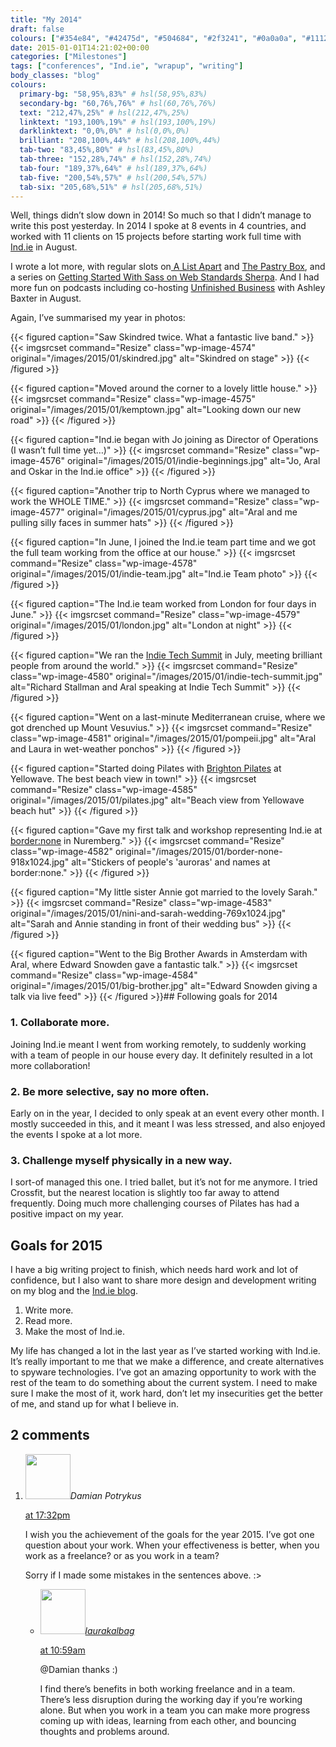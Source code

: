 ```yaml
---
title: "My 2014"
draft: false
colours: ["#354e84", "#42475d", "#504684", "#2f3241", "#0a0a0a", "#111217", "#2d2d2d"]
date: 2015-01-01T14:21:02+00:00
categories: ["Milestones"]
tags: ["conferences", "Ind.ie", "wrapup", "writing"]
body_classes: "blog"
colours:
  primary-bg: "58,95%,83%" # hsl(58,95%,83%)
  secondary-bg: "60,76%,76%" # hsl(60,76%,76%)
  text: "212,47%,25%" # hsl(212,47%,25%)
  linktext: "193,100%,19%" # hsl(193,100%,19%)
  darklinktext: "0,0%,0%" # hsl(0,0%,0%)
  brilliant: "208,100%,44%" # hsl(208,100%,44%)
  tab-two: "83,45%,80%" # hsl(83,45%,80%)
  tab-three: "152,28%,74%" # hsl(152,28%,74%)
  tab-four: "189,37%,64%" # hsl(189,37%,64%)
  tab-five: "200,54%,57%" # hsl(200,54%,57%)
  tab-six: "205,68%,51%" # hsl(205,68%,51%)
---
```


Well, things didn’t slow down in 2014! So much so that I didn’t manage to write this post yesterday. In 2014 I spoke at 8 events in 4 countries, and worked with 11 clients on 15 projects before starting work full time with [Ind.ie](https://ind.ie) in August.

I wrote a lot more, with regular slots on[ A List Apart](http://alistapart.com/author/laurakalbag) and [The Pastry Box](https://the-pastry-box-project.net/baker/laura-kalbag), and a series on [Getting Started With Sass on Web Standards Sherpa](http://webstandardssherpa.com/about/authors/laura-kalbag/). And I had more fun on podcasts including co-hosting [Unfinished Business](http://unfinished.bz) with Ashley Baxter in August.

Again, I’ve summarised my year in photos:

{{< figured caption="Saw Skindred twice. What a fantastic live band." >}}
  {{< imgsrcset command="Resize" class="wp-image-4574" original="/images/2015/01/skindred.jpg" alt="Skindred on stage" >}}
{{< /figured >}}

{{< figured caption="Moved around the corner to a lovely little house." >}}
  {{< imgsrcset command="Resize" class="wp-image-4575" original="/images/2015/01/kemptown.jpg" alt="Looking down our new road" >}}
{{< /figured >}}

{{< figured caption="Ind.ie began with Jo joining as Director of Operations (I wasn’t full time yet…)" >}}
  {{< imgsrcset command="Resize" class="wp-image-4576" original="/images/2015/01/indie-beginnings.jpg" alt="Jo, Aral and Oskar in the Ind.ie office" >}}
{{< /figured >}}

{{< figured caption="Another trip to North Cyprus where we managed to work the WHOLE TIME." >}}
  {{< imgsrcset command="Resize" class="wp-image-4577" original="/images/2015/01/cyprus.jpg" alt="Aral and me pulling silly faces in summer hats" >}}
{{< /figured >}}

{{< figured caption="In June, I joined the Ind.ie team part time and we got the full team working from the office at our house." >}}
  {{< imgsrcset command="Resize" class="wp-image-4578" original="/images/2015/01/indie-team.jpg" alt="Ind.ie Team photo" >}}
{{< /figured >}}

{{< figured caption="The Ind.ie team worked from London for four days in June." >}}
  {{< imgsrcset command="Resize" class="wp-image-4579" original="/images/2015/01/london.jpg" alt="London at night" >}}
{{< /figured >}}

{{< figured caption="We ran the [Indie Tech Summit](https://ind.ie/about/summit) in July, meeting brilliant people from around the world." >}}
  {{< imgsrcset command="Resize" class="wp-image-4580" original="/images/2015/01/indie-tech-summit.jpg" alt="Richard Stallman and Aral speaking at Indie Tech Summit" >}}
{{< /figured >}}

{{< figured caption="Went on a last-minute Mediterranean cruise, where we got drenched up Mount Vesuvius." >}}
  {{< imgsrcset command="Resize" class="wp-image-4581" original="/images/2015/01/pompeii.jpg" alt="Aral and Laura in wet-weather ponchos" >}}
{{< /figured >}}

{{< figured caption="Started doing Pilates with [Brighton Pilates](http://www.brightonpilates.co.uk) at Yellowave. The best beach view in town!" >}}
  {{< imgsrcset command="Resize" class="wp-image-4585" original="/images/2015/01/pilates.jpg" alt="Beach view from Yellowave beach hut" >}}
{{< /figured >}}

{{< figured caption="Gave my first talk and workshop representing Ind.ie at [border:none](https://border-none.net/2014) in Nuremberg." >}}
  {{< imgsrcset command="Resize" class="wp-image-4582" original="/images/2015/01/border-none-918x1024.jpg" alt="Stickers of people's 'auroras' and names at border:none." >}}
{{< /figured >}}

{{< figured caption="My little sister Annie got married to the lovely Sarah." >}}
  {{< imgsrcset command="Resize" class="wp-image-4583" original="/images/2015/01/nini-and-sarah-wedding-769x1024.jpg" alt="Sarah and Annie standing in front of their wedding bus" >}}
{{< /figured >}}

{{< figured caption="Went to the Big Brother Awards in Amsterdam with Aral, where Edward Snowden gave a fantastic talk." >}}
  {{< imgsrcset command="Resize" class="wp-image-4584" original="/images/2015/01/big-brother.jpg" alt="Edward Snowden giving a talk via live feed" >}}
{{< /figured >}}## Following goals for 2014

### 1. Collaborate more.

Joining Ind.ie meant I went from working remotely, to suddenly working with a team of people in our house every day. It definitely resulted in a lot more collaboration!

### 2. Be more selective, say no more often.

Early on in the year, I decided to only speak at an event every other month. I mostly succeeded in this, and it meant I was less stressed, and also enjoyed the events I spoke at a lot more.

### 3. Challenge myself physically in a new way.

I sort-of managed this one. I tried ballet, but it’s not for me anymore. I tried Crossfit, but the nearest location is slightly too far away to attend frequently. Doing much more challenging courses of Pilates has had a positive impact on my year.

## Goals for 2015

I have a big writing project to finish, which needs hard work and lot of confidence, but I also want to share more design and development writing on my blog and the [Ind.ie blog](https://ind.ie/about/blog).

1. Write more.
2. Read more.
3. Make the most of Ind.ie.

My life has changed a lot in the last year as I’ve started working with Ind.ie. It’s really important to me that we make a difference, and create alternatives to spyware technologies. I’ve got an amazing opportunity to work with the rest of the team to do something about the current system. I need to make sure I make the most of it, work hard, don’t let my insecurities get the better of me, and stand up for what I believe in.

## 2 comments

<ol class="commentlist">
	<li class="comment even thread-even depth-1" id="li-comment-134345">
			<div class="comment-author vcard">
			<img alt='' src='https://secure.gravatar.com/avatar/5c25f32aea5aa15f5b84fddad21bc54d?s=72&amp;d=mm&amp;r=g' srcset='https://secure.gravatar.com/avatar/5c25f32aea5aa15f5b84fddad21bc54d?s=144&amp;d=mm&amp;r=g 2x' class='avatar avatar-72 photo' height='72' width='72' /><cite class="fn">Damian Potrykus</cite>
				<aside class="comment-meta commentmetadata"><p><a href="#comment-134345"><time datetime="2015-01-01T17:32:17+00:00" pubdate class="published">
		 at <span class="hours">17:32pm</span></time></a></p>
	</aside>
	</div>
	<div class="comment-entry">
		I wish you the achievement of the goals for the year 2015. I’ve got one question about your work.  When your effectiveness is better, when you work as a freelance? or as you work in a team?

Sorry if I made some mistakes in the sentences above. :&gt;
	</div>
	<ul class="children">
		<li class="comment byuser comment-author-laurakalbag bypostauthor odd alt depth-2" id="li-comment-134724">
			<div class="comment-author vcard">
			<img alt='' src='https://secure.gravatar.com/avatar/1fdeaf38709c0e27b603515b052903f6?s=72&amp;d=mm&amp;r=g' srcset='https://secure.gravatar.com/avatar/1fdeaf38709c0e27b603515b052903f6?s=144&amp;d=mm&amp;r=g 2x' class='avatar avatar-72 photo' height='72' width='72' /><cite class="fn"><a href='http://laurakalbag.wpengine.com' rel='external nofollow' class='url'>laurakalbag</a></cite>
				<aside class="comment-meta commentmetadata"><p><a href="#comment-134724"><time datetime="2015-01-02T10:59:46+00:00" pubdate class="published">
		 at <span class="hours">10:59am</span></time></a></p>
	</aside>
	</div>
	<div class="comment-entry">
		@Damian thanks :)

I find there’s benefits in both working freelance and in a team. There’s less disruption during the working day if you’re working alone. But when you work in a team you can make more progress coming up with ideas, learning from each other, and bouncing thoughts and problems around.
		</div>
	</li>
</ol>

